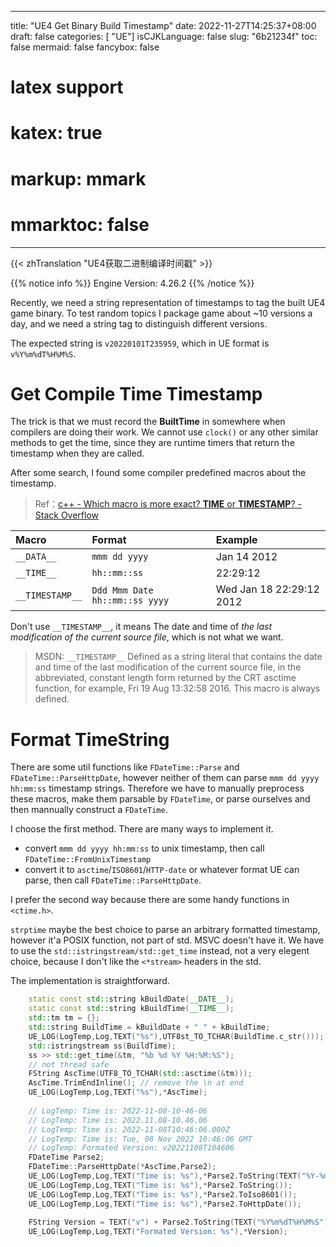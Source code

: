 
---
title: "UE4 Get Binary Build Timestamp"
date: 2022-11-27T14:25:37+08:00
draft: false
categories: [ "UE"]
isCJKLanguage: false 
slug: "6b21234f"
toc: false
mermaid: false
fancybox: false
# latex support
# katex: true
# markup: mmark
# mmarktoc: false 
---

{{< zhTranslation "UE4获取二进制编译时间戳" >}} 


{{% notice info %}}
Engine Version: 4.26.2
{{% /notice %}}

Recently, we need a string representation of timestamps to tag the built UE4 game binary.
To test random topics I package game about ~10 versions a day, and we need a string tag to distinguish different versions.

The expected string is `v20220101T235959`, which in UE format is `v%Y%m%dT%H%M%S`.

# Get Compile Time Timestamp

The trick is that we must record the **BuiltTime** in somewhere when compilers are doing their work.
We cannot use `clock()` or any other similar methods to get the time, since they are runtime timers that return the timestamp when they are called.

After some search, I found some compiler predefined macros about the timestamp.

> Ref：[c++ - Which macro is more exact? __TIME__ or __TIMESTAMP__? - Stack Overflow](https://stackoverflow.com/questions/27691101/which-macro-is-more-exact-time-or-timestamp)

|Macro|Format|Example|
|:-|:-|:-|
|`__DATA__`|`mmm dd yyyy`|Jan 14 2012|
|`__TIME__`|`hh::mm::ss`|22:29:12|
|`__TIMESTAMP__`|`Ddd Mmm Date hh::mm::ss yyyy`|Wed Jan 18 22:29:12 2012|


Don't use `__TIMESTAMP__`, it means The date and time of *the last modification of the current source file*, which is not what we want.
> MSDN: `__TIMESTAMP__` Defined as a string literal that contains the date and time of the last modification of the current source file, in the abbreviated, constant length form returned by the CRT asctime function, for example, Fri 19 Aug 13:32:58 2016. This macro is always defined.

# Format TimeString

There are some util functions like `FDateTime::Parse` and `FDateTime::ParseHttpDate`, however neither of them can parse `mmm dd yyyy hh:mm:ss` timestamp strings.
Therefore we have to manually preprocess these macros, make them parsable by `FDateTime`, or parse ourselves and then mannually construct a `FDateTime`.

I choose the first method.
There are many ways to implement it.

- convert `mmm dd yyyy hh:mm:ss` to unix timestamp, then call `FDateTime::FromUnixTimestamp`
- convert it to `asctime`/`ISO8601`/`HTTP-date` or whatever format UE can parse, then call `FDateTime::ParseHttpDate`.


I prefer the second way because there are some handy functions in `<ctime.h>`.

`strptime` maybe the best choice to parse an arbitrary formatted timestamp, however it'a POSIX function, not part of std.
MSVC doesn't have it.
We have to use the `std::istringstream/std::get_time` instead, not a very elegent choice, because I don't like the `<*stream>` headers in the std.

The implementation is straightforward.

```cpp
	static const std::string kBuildDate(__DATE__);
	static const std::string kBuildTime(__TIME__);
	std::tm tm = {};
	std::string BuildTime = kBuildDate + " " + kBuildTime;
	UE_LOG(LogTemp,Log,TEXT("%s"),UTF8st_TO_TCHAR(BuildTime.c_str()));
	std::istringstream ss(BuildTime);
	ss >> std::get_time(&tm, "%b %d %Y %H:%M:%S");
	// not thread safe
	FString AscTime(UTF8_TO_TCHAR(std::asctime(&tm)));
	AscTime.TrimEndInline(); // remove the \n at end
	UE_LOG(LogTemp,Log,TEXT("%s"),*AscTime);
	
	// LogTemp: Time is: 2022-11-08-10-46-06
	// LogTemp: Time is: 2022.11.08-10.46.06
	// LogTemp: Time is: 2022-11-08T10:46:06.000Z
	// LogTemp: Time is: Tue, 08 Nov 2022 10:46:06 GMT
	// LogTemp: Formated Version: v20221108T104606	
	FDateTime Parse2;
	FDateTime::ParseHttpDate(*AscTime,Parse2);
	UE_LOG(LogTemp,Log,TEXT("Time is: %s"),*Parse2.ToString(TEXT("%Y-%m-%d-%H-%M-%S")));
	UE_LOG(LogTemp,Log,TEXT("Time is: %s"),*Parse2.ToString());
	UE_LOG(LogTemp,Log,TEXT("Time is: %s"),*Parse2.ToIso8601());
	UE_LOG(LogTemp,Log,TEXT("Time is: %s"),*Parse2.ToHttpDate());
    
	FString Version = TEXT("v") + Parse2.ToString(TEXT("%Y%m%dT%H%M%S"));
	UE_LOG(LogTemp,Log,TEXT("Formated Version: %s"),*Version);
```